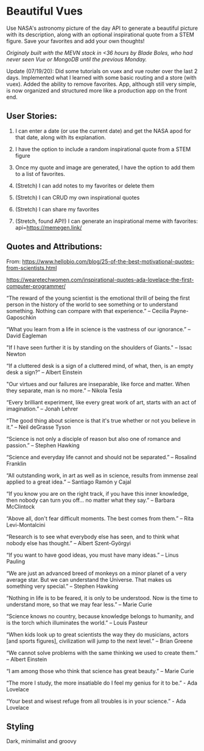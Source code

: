 # Beautiful Vues

Use NASA's astronomy picture of the day API to generate a beautiful picture with its description, along with an optional inspirational quote from a STEM figure.  Save your favorites and add your own thoughts!

*Originaly built with the MEVN stack in <36 hours by Blade Boles, who had never seen Vue or MongoDB until the previous Monday.*

Update (07/19/20): Did some tutorials on vuex and vue router over the last 2 days.  Implemented what I learned with some basic routing and a store (with vuex).  Added the ability to remove favorites.  App, although still very simple, is now organized and structured more like a production app on the front end.



## User Stories:

1. I can enter a date (or use the current date) and get the NASA apod for that date, along with its explanation.  

2. I have the option to include a random inspirational quote from a STEM figure

3. Once my quote and image are generated, I have the option to add them to a list of favorites.

4. (Stretch) I can add notes to my favorites or delete them

5. (Stretch) I can CRUD my own inspirational quotes

6. (Stretch) I can share my favorites

7. (Stretch, found API!) I can generate an inspirational meme with 
favorites: api=https://memegen.link/

## Quotes and Attributions: 

From: https://www.hellobio.com/blog/25-of-the-best-motivational-quotes-from-scientists.html

https://wearetechwomen.com/inspirational-quotes-ada-lovelace-the-first-computer-programmer/

“The reward of the young scientist is the emotional thrill of being the first person in the history of the world to see something or to understand something. Nothing can compare with that experience.” – Cecilia Payne-Gaposchkin

“What you learn from a life in science is the vastness of our ignorance.” – David Eagleman

"If I have seen further it is by standing on the shoulders of Giants." – Issac Newton

“If a cluttered desk is a sign of a cluttered mind, of what, then, is an empty desk a sign?” – Albert Einstein

"Our virtues and our failures are inseparable, like force and matter. When they separate, man is no more.” – Nikola Tesla

“Every brilliant experiment, like every great work of art, starts with an act of imagination.” – Jonah Lehrer

“The good thing about science is that it's true whether or not you believe in it.” – Neil deGrasse Tyson

“Science is not only a disciple of reason but also one of romance and passion.” – Stephen Hawking

“Science and everyday life cannot and should not be separated.” – Rosalind Franklin

“All outstanding work, in art as well as in science, results from immense zeal applied to a great idea.” – Santiago Ramón y Cajal

“If you know you are on the right track, if you have this inner knowledge, then nobody can turn you off... no matter what they say.” – Barbara McClintock

“Above all, don't fear difficult moments. The best comes from them.” – Rita Levi-Montalcini

“Research is to see what everybody else has seen, and to think what nobody else has thought.” – Albert Szent-Györgyi

“If you want to have good ideas, you must have many ideas.” – Linus Pauling

“We are just an advanced breed of monkeys on a minor planet of a very average star. But we can understand the Universe. That makes us something very special.” – Stephen Hawking

“Nothing in life is to be feared, it is only to be understood. Now is the time to understand more, so that we may fear less.” – Marie Curie

“Science knows no country, because knowledge belongs to humanity, and is the torch which illuminates the world.” – Louis Pasteur

“When kids look up to great scientists the way they do musicians, actors [and sports figures], civilization will jump to the next level.” – Brian Greene

“We cannot solve problems with the same thinking we used to create them.” – Albert Einstein

“I am among those who think that science has great beauty.” – Marie Curie

“The more I study, the more insatiable do I feel my genius for it to be.” - Ada Lovelace

“Your best and wisest refuge from all troubles is in your science.” - Ada Lovelace

## Styling

Dark, minimalist and groovy
